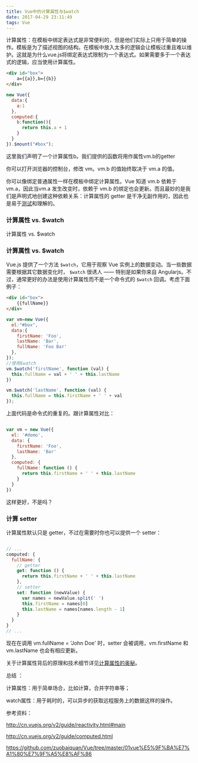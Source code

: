 ```yaml
---
title: Vue中的计算属性与$watch
date: 2017-04-29 23:11:49
tags: Vue
---
```


计算属性：在模板中绑定表达式是非常便利的，但是他们实际上只用于简单的操作。模板是为了描述视图的结构。在模板中放入太多的逻辑会让模板过重且难以维护。<!--more-->这就是为什么vue.js将绑定表达式限制为一个表达式。如果需要多于一个表达式的逻辑，应当使用计算属性。

```html
<div id="box">
    a={{a}},b={{b}}
</div>
```

```javascript
new Vue({
  data:{
    a:1
  },
  computed:{
    b:function(){
      return this.a + 1
    }
  }
}).$mount("#box");
```

这里我们声明了一个计算属性b。我们提供的函数将用作属性vm.b的getter

你可以打开浏览器的控制台，修改 vm。vm.b 的值始终取决于 vm.a 的值。

你可以像绑定普通属性一样在模板中绑定计算属性。Vue 知道  vm.b 依赖于vm.a，因此当vm.a 发生改变时，依赖于 vm.b 的绑定也会更新。而且最妙的是我们是声明式地创建这种依赖关系：计算属性的 getter 是干净无副作用的，因此也是易于[测试](http://lib.csdn.net/base/softwaretest)和理解的。

### 计算属性 vs. $watch

计算属性 vs. $watch

### 计算属性 vs. $watch

Vue.js 提供了一个方法 `$watch`，它用于观察 Vue 实例上的数据变动。当一些数据需要根据其它数据变化时， `$watch` 很诱人 —— 特别是如果你来自 Angularjs。不过，通常更好的办法是使用计算属性而不是一个命令式的 `$watch` 回调。考虑下面例子：

```html
<div id="box">
    {{fullName}}
</div>
```

```javascript
var vm=new Vue({
  el:"#box",
  data:{
    firstName: 'Foo',
    lastName: 'Bar',
    fullName: 'Foo Bar'
  },
});
//使用$watch
vm.$watch('firstName', function (val) {
  this.fullName = val + ' ' + this.lastName
})

vm.$watch('lastName', function (val) {
  this.fullName = this.firstName + ' ' + val
});
```

上面代码是命令式的重复的。跟计算属性对比：

```javascript

var vm = new Vue({
  el: '#demo',
  data: {
    firstName: 'Foo',
    lastName: 'Bar'
  },
  computed: {
    fullName: function () {
      return this.firstName + ' ' + this.lastName
    }
  }
})
```

这样更好，不是吗？

### 计算 setter

计算属性默认只是 getter，不过在需要时你也可以提供一个 setter：

```javascript

// ...
computed: {
  fullName: {
    // getter
    get: function () {
      return this.firstName + ' ' + this.lastName
    },
    // setter
    set: function (newValue) {
      var names = newValue.split(' ')
      this.firstName = names[0]
      this.lastName = names[names.length - 1]
    }
  }
}
// ...
```

现在在调用 vm.fullName = 'John Doe' 时，setter 会被调用，vm.firstName 和vm.lastName 也会有相应更新。

关于计算属性背后的原理和技术细节详见[计算属性的奥秘](http://cn.vuejs.org/guide/reactivity.html#计算属性的奥秘)。

总结 ：

计算属性：用于简单场合，比如计算，合并字符串等；    

watch属性：用于耗时的，可以异步的获取远程服务上的数据这样的操作。

参考资料：

http://cn.vuejs.org/v2/guide/reactivity.html#main

http://cn.vuejs.org/v2/guide/computed.html

https://github.com/zuobaiquan/Vue/tree/master/01vue%E5%9F%BA%E7%A1%80%E7%9F%A5%E8%AF%86

